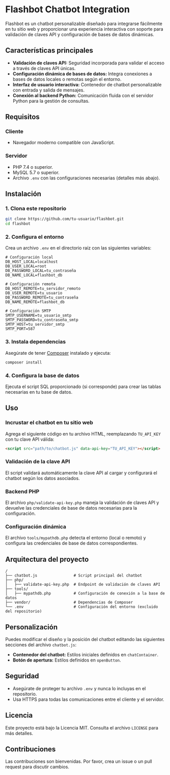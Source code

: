 # Flashbot Chatbot Integration

Flashbot es un chatbot personalizable diseñado para integrarse fácilmente en tu sitio web y proporcionar una experiencia interactiva con soporte para validación de claves API y configuración de bases de datos dinámicas.

## Características principales

- **Validación de claves API:** Seguridad incorporada para validar el acceso a través de claves API únicas.
- **Configuración dinámica de bases de datos:** Integra conexiones a bases de datos locales o remotas según el entorno.
- **Interfaz de usuario interactiva:** Contenedor de chatbot personalizable con entrada y salida de mensajes.
- **Conexión al backend Python:** Comunicación fluida con el servidor Python para la gestión de consultas.

## Requisitos

### Cliente
- Navegador moderno compatible con JavaScript.

### Servidor
- PHP 7.4 o superior.
- MySQL 5.7 o superior.
- Archivo `.env` con las configuraciones necesarias (detalles más abajo).

## Instalación

### 1. Clona este repositorio
```bash
git clone https://github.com/tu-usuario/flashbot.git
cd flashbot
```

### 2. Configura el entorno
Crea un archivo `.env` en el directorio raíz con las siguientes variables:

```env
# Configuración local
DB_HOST_LOCAL=localhost
DB_USER_LOCAL=root
DB_PASSWORD_LOCAL=tu_contraseña
DB_NAME_LOCAL=flashbot_db

# Configuración remota
DB_HOST_REMOTE=tu_servidor_remoto
DB_USER_REMOTE=tu_usuario
DB_PASSWORD_REMOTE=tu_contraseña
DB_NAME_REMOTE=flashbot_db

# Configuración SMTP
SMTP_USERNAME=tu_usuario_smtp
SMTP_PASSWORD=tu_contraseña_smtp
SMTP_HOST=tu_servidor_smtp
SMTP_PORT=587
```

### 3. Instala dependencias
Asegúrate de tener [Composer](https://getcomposer.org/) instalado y ejecuta:
```bash
composer install
```

### 4. Configura la base de datos
Ejecuta el script SQL proporcionado (si corresponde) para crear las tablas necesarias en tu base de datos.

## Uso

### Incrustar el chatbot en tu sitio web
Agrega el siguiente código en tu archivo HTML, reemplazando `TU_API_KEY` con tu clave API válida:

```html
<script src="path/to/chatbot.js" data-api-key="TU_API_KEY"></script>
```

### Validación de la clave API
El script validará automáticamente la clave API al cargar y configurará el chatbot según los datos asociados.

### Backend PHP
El archivo `php/validate-api-key.php` maneja la validación de claves API y devuelve las credenciales de base de datos necesarias para la configuración.

### Configuración dinámica
El archivo `tools/mypathdb.php` detecta el entorno (local o remoto) y configura las credenciales de base de datos correspondientes.

## Arquitectura del proyecto

```plaintext
/
├── chatbot.js                # Script principal del chatbot
├── php/
│   ├── validate-api-key.php  # Endpoint de validación de claves API
├── tools/
│   ├── mypathdb.php          # Configuración de conexión a la base de datos
├── vendor/                   # Dependencias de Composer
└── .env                      # Configuración del entorno (excluido del repositorio)
```

## Personalización

Puedes modificar el diseño y la posición del chatbot editando las siguientes secciones del archivo `chatbot.js`:

- **Contenedor del chatbot:** Estilos iniciales definidos en `chatContainer`.
- **Botón de apertura:** Estilos definidos en `openButton`.

## Seguridad

- Asegúrate de proteger tu archivo `.env` y nunca lo incluyas en el repositorio.
- Usa HTTPS para todas las comunicaciones entre el cliente y el servidor.

## Licencia
Este proyecto está bajo la Licencia MIT. Consulta el archivo `LICENSE` para más detalles.

## Contribuciones
Las contribuciones son bienvenidas. Por favor, crea un issue o un pull request para discutir cambios.
